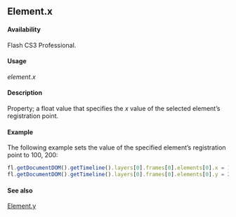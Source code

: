 ## Element.x

#### Availability

Flash CS3 Professional.

#### Usage

*element.x*

#### Description

Property; a float value that specifies the *x* value of the selected element’s registration point.

#### Example

The following example sets the value of the specified element’s registration point to 100, 200:

```javascript
fl.getDocumentDOM().getTimeline().layers[0].frames[0].elements[0].x = 100;
fl.getDocumentDOM().getTimeline().layers[0].frames[0].elements[0].y = 200;
```

#### See also

[Element.y](../Element_object/Element27.md)
